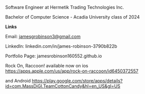 Software Engineer at Hermetik Trading Technologies Inc.

Bachelor of Computer Science - Acadia University class of 2024

**Links**

Email: jamesgrobinson3@gmail.com

LinkedIn: linkedin.com/in/james-robinson-3790b822b

Portfolio Page: jamesrobinson160552.github.io


Rock On, Raccoon! available now on ios https://apps.apple.com/us/app/rock-on-raccoon/id6450372557 

and Android https://play.google.com/store/apps/details?id=com.MassDiGI.TeamCottonCandy&hl=en_US&gl=US

<!---
JamesRobinson160552/JamesRobinson160552 is a ✨ special ✨ repository because its `README.md` (this file) appears on your GitHub profile.
You can click the Preview link to take a look at your changes.
--->
